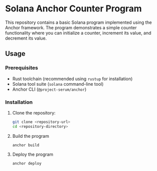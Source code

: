 # Solana Anchor Counter Program

This repository contains a basic Solana program implemented using the Anchor framework. The program demonstrates a simple counter functionality where you can initialize a counter, increment its value, and decrement its value.

## Usage

### Prerequisites

- Rust toolchain (recommended using `rustup` for installation)
- Solana tool suite (`solana` command-line tool)
- Anchor CLI (`@project-serum/anchor`)

### Installation

1. Clone the repository:

   ```bash
   git clone <repository-url>
   cd <repository-directory>
   ```
2. Build the program
    ```
    anchor build
    ```
3. Deploy the program
    ```
    anchor deploy
    ```
